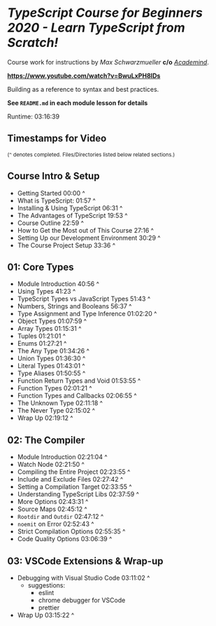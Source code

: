 # **_TypeScript Course for Beginners 2020 - *Learn TypeScript from Scratch!*_**

Course work for instructions by _Max Schwarzmueller_ **c/o** _<a href="https://www.academind.com" target="_blank" rel="noopener noreferrer">Academind</a>_.

**https://www.youtube.com/watch?v=BwuLxPH8IDs**

Building as a reference to syntax and best practices.

**See `README.md` in each module lesson for details**

Runtime: 03:16:39

## Timestamps for Video

<sub>(`^` denotes completed. Files/Directories listed below related sections.)</sub>

## Course Intro & Setup

- Getting Started 00:00 ^
- What is TypeScript: 01:57 ^
- Installing & Using TypeScript 06:31 ^
- The Advantages of TypeScript 19:53 ^
- Course Outline 22:59 ^
- How to Get the Most out of This Course 27:16 ^
- Setting Up our Development Environment 30:29 ^
- The Course Project Setup 33:36 ^

## 01: Core Types

- Module Introduction 40:56 ^
- Using Types 41:23 ^
- TypeScript Types vs JavaScript Types 51:43 ^
- Numbers, Strings and Booleans 56:37 ^
- Type Assignment and Type Inference 01:02:20 ^
- Object Types 01:07:59 ^
- Array Types 01:15:31 ^
- Tuples 01:21:01 ^
- Enums 01:27:21 ^
- The Any Type 01:34:26 ^
- Union Types 01:36:30 ^
- Literal Types 01:43:01 ^
- Type Aliases 01:50:55 ^
- Function Return Types and Void 01:53:55 ^
- Function Types 02:01:21 ^
- Function Types and Callbacks 02:06:55 ^
- The Unknown Type 02:11:18 ^
- The Never Type 02:15:02 ^
- Wrap Up 02:19:12 ^

## 02: The Compiler

- Module Introduction 02:21:04 ^
- Watch Node 02:21:50 ^
- Compiling the Entire Project 02:23:55 ^
- Include and Exclude Files 02:27:42 ^
- Setting a Compilation Target 02:33:55 ^
- Understanding TypeScript Libs 02:37:59 ^
- More Options 02:43:31 ^
- Source Maps 02:45:12 ^
- `Rootdir` and `Outdir` 02:47:12 ^
- `noemit` on Error 02:52:43 ^
- Strict Compilation Options 02:55:35 ^
- Code Quality Options 03:06:39 ^

## 03: VSCode Extensions & Wrap-up

- Debugging with Visual Studio Code 03:11:02 ^
  - suggestions:
    - eslint
    - chrome debugger for VSCode
    - prettier
- Wrap Up 03:15:22 ^

